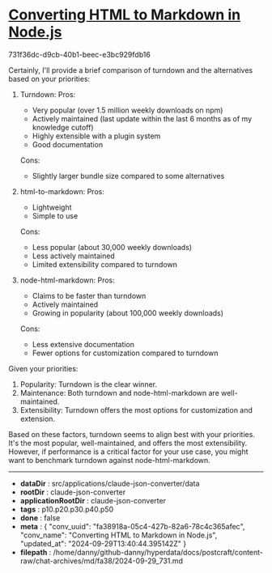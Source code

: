 # [Converting HTML to Markdown in Node.js](https://claude.ai/chat/fa38918a-05c4-427b-82a6-78c4c365afec)

731f36dc-d9cb-40b1-beec-e3bc929fdb16

 Certainly, I'll provide a brief comparison of turndown and the alternatives based on your priorities:

1. Turndown:
   Pros:
   - Very popular (over 1.5 million weekly downloads on npm)
   - Actively maintained (last update within the last 6 months as of my knowledge cutoff)
   - Highly extensible with a plugin system
   - Good documentation
   
   Cons:
   - Slightly larger bundle size compared to some alternatives

2. html-to-markdown:
   Pros:
   - Lightweight
   - Simple to use
   
   Cons:
   - Less popular (about 30,000 weekly downloads)
   - Less actively maintained
   - Limited extensibility compared to turndown

3. node-html-markdown:
   Pros:
   - Claims to be faster than turndown
   - Actively maintained
   - Growing in popularity (about 100,000 weekly downloads)
   
   Cons:
   - Less extensive documentation
   - Fewer options for customization compared to turndown

Given your priorities:

1. Popularity: Turndown is the clear winner.
2. Maintenance: Both turndown and node-html-markdown are well-maintained.
3. Extensibility: Turndown offers the most options for customization and extension.

Based on these factors, turndown seems to align best with your priorities. It's the most popular, well-maintained, and offers the most extensibility. However, if performance is a critical factor for your use case, you might want to benchmark turndown against node-html-markdown.

---

* **dataDir** : src/applications/claude-json-converter/data
* **rootDir** : claude-json-converter
* **applicationRootDir** : claude-json-converter
* **tags** : p10.p20.p30.p40.p50
* **done** : false
* **meta** : {
  "conv_uuid": "fa38918a-05c4-427b-82a6-78c4c365afec",
  "conv_name": "Converting HTML to Markdown in Node.js",
  "updated_at": "2024-09-29T13:40:44.395142Z"
}
* **filepath** : /home/danny/github-danny/hyperdata/docs/postcraft/content-raw/chat-archives/md/fa38/2024-09-29_731.md